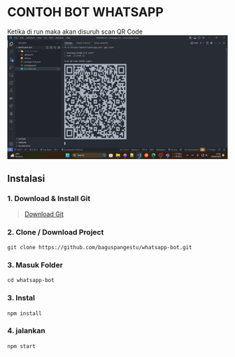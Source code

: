 # CONTOH BOT WHATSAPP

Ketika di run maka akan disuruh scan QR Code
![Screenshot](screenshot.png)

## Instalasi

### 1. Download & Install Git

> [Download Git](https://git-scm.com)

### 2. Clone / Download Project

```
git clone https://github.com/baguspangestu/whatsapp-bot.git
```

### 3. Masuk Folder

```
cd whatsapp-bot
```

### 3. Instal

```
npm install
```

### 4. jalankan

```
npm start
```

